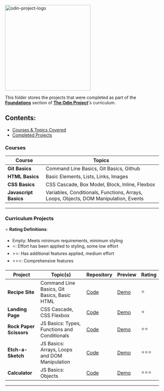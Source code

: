 
<p><img src="https://miro.medium.com/v2/resize:fit:640/format:webp/1*P_wUre75IHZUQYFjoD7GZA.png" alt="odin-project-logo" width="280"/></p>

This folder stores the projects that were completed as part of the [**Foundations**](https://www.theodinproject.com/paths/foundations/courses/foundations) section of [**The Odin Project**](https://www.theodinproject.com/)'s curriculum.

## **Contents:**

- [Courses & Topics Covered](#courses)
- [Completed Projects](#curriculum-projects)


### **Courses**

| Course                | Topics                                                                               |
| --------------------- | ------------------------------------------------------------------------------------ |
| **Git Basics**        | Command Line Basics, Git Basics, Github                                              |
| **HTML Basics**       | Basic Elements, Lists, Links, Images                                                 |
| **CSS Basics**        | CSS Cascade, Box Model, Block, Inline, Flexbox                                       |
| **Javascript Basics** | Variables, Conditionals, Functions, Arrays, Loops, Objects, DOM Manipulation, Events |

---

### **Curriculum Projects**

⭐ **Rating Definitions**:

- Empty: Meets minimum requirements, minimum styling
- ⭐: Effort has been applied to styling, some low effort
- ⭐⭐: Has additional features applied, medium effort
- ⭐⭐⭐: Comprehensive features

| Project                 | Topic(s)                                      | Repository      | Preview | Rating |
| ----------------------- | --------------------------------------------- | --------------- | ------- | ------ |
| **Recipe Site**         | Command Line Basics, Git Basics, Basic HTML   | [Code](https://github.com/iamsnatch0/odin-projects/blob/main/odin-recipes/index.html)                               | [Demo](https://iamsnatch0.github.io/odin-projects/odin-recipes/)    | ⭐                         |
| **Landing Page**        | CSS Cascade, CSS Flexbox                      | [Code](https://github.com/iamsnatch0/odin-projects/tree/main/project-landing-page)                                  | [Demo](https://iamsnatch0.github.io/odin-projects/project-landing-page/)           |⭐                 |
| **Rock Paper Scissors** | JS Basics: Types, Functions and Conditionals  | [Code](https://iamsnatch0.github.io/odin-projects/rock_paper_scissors/)           | [Demo]()           |⭐⭐    |
| **Etch-a-Sketch**       | JS Basics: Arrays, Loops and DOM Manipulation | [Code](https://github.com/iamsnatch0/odin-projects/tree/main/project_etch_a_sketch)           | [Demo](https://iamsnatch0.github.io/odin-projects/project_etch_a_sketch/)           |⭐⭐⭐     |
| **Calculator**          | JS Basics: Objects                            | [Code](https://github.com/iamsnatch0/odin-projects/tree/main/calculator)           | [Demo](https://iamsnatch0.github.io/odin-projects/calculator/)          |⭐⭐⭐    |

---


